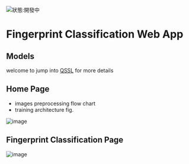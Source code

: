 ![狀態:開發中](https://img.shields.io/badge/status-developing-orange)
# Fingerprint Classification Web App

## Models
welcome to jump into [QSSL](https://github.com/allenlin316/QSSL) for more details

## Home Page
* images preprocessing flow chart
* training architecture fig.

![image](https://github.com/allenlin316/Fingerprint_classification_web_app/assets/79969875/b1828e3e-68bf-43e7-8963-eafd60326d54)

## Fingerprint Classification Page

![image](https://github.com/allenlin316/Fingerprint_classification_web_app/assets/79969875/bcdc7a43-09b3-4567-8c53-a40abb69a5b1)

